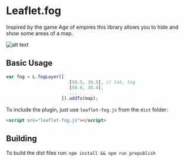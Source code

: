 
Leaflet.fog
==========

Inspired by the game Age of empires this library allows you to hide and show some areas of a map.

![alt text](http://i.imgur.com/Q6hkzMp.jpg "Age of empire map example")


## Basic Usage

```js
var fog = L.fogLayer([
                     	[50.5, 30.5], // lat, lng
                     	[50.6, 30.4],
                     	...
                     ]).addTo(map);
```

To include the plugin, just use `leaflet-fog.js` from the `dist` folder:

```html
<script src="leaflet-fog.js"></script>
```

## Building
To build the dist files run:
```npm install && npm run prepublish```

